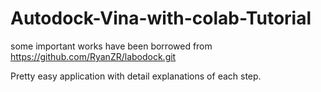 # Autodock-Vina-with-colab-Tutorial
some important works have been borrowed from https://github.com/RyanZR/labodock.git

Pretty easy application with detail explanations of each step.
